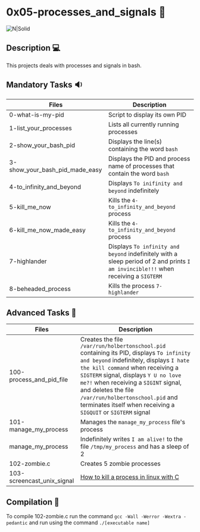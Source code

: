 # 0x05-processes_and_signals :satellite:


![N|Solid](https://www.tecmint.com/wp-content/uploads/2018/06/fkill-Kill-Linux-Process-by-Name-PID.png)


## Description :computer:

This projects deals with processes and signals in bash.

## Mandatory Tasks :sound:

| Files | Description |
| ----- | ----------- |
| 0-what-is-my-pid | Script to display its own PID |
| 1-list_your_processes | Lists all currently running processes |
| 2-show_your_bash_pid | Displays the line(s) containing the word `bash` |
| 3-show_your_bash_pid_made_easy | Displays the PID and process name of processes that contain the word `bash` |
| 4-to_infinity_and_beyond | Displays `To inifinity and beyond` indefinitely |
| 5-kill_me_now | Kills the `4-to_infinity_and_beyond` process |
| 6-kill_me_now_made_easy | Kills the `4-to_infinity_and_beyond` process |
| 7-highlander | Displays `To infinity and beyond` indefinitely with a sleep period of 2 and prints `I am invincible!!!` when receiving a `SIGTERM` |
| 8-beheaded_process | Kills the process `7-highlander` |

## Advanced Tasks :dart:

| Files | Description |
| ----- | ----------- |
| 100-process_and_pid_file | Creates the file `/var/run/holbertonschool.pid` containing its PID, displays `To infinity and beyond` indefinitely, displays `I hate the kill command` when receiving a `SIGTERM` signal, displays `Y U no love me?!` when receiving a `SIGINT` signal, and deletes the file `/var/run/holbertonschool.pid` and terminates itself when receiving a `SIGQUIT` or `SIGTERM` signal |
| 101-manage_my_process | Manages the `manage_my_process` file's process |
| manage_my_process | Indefinitely writes `I am alive!` to the file `/tmp/my_process` and has a sleep of 2 |
| 102-zombie.c | Creates 5 zombie processes |
| 103-screencast_unix_signal | [How to kill a process in linux with C](https://youtu.be/02HjGHEX21o) |

## Compilation :flashlight:

To compile 102-zombie.c run the command `gcc -Wall -Werror -Wextra -pedantic` and run using the command `./[executable name]`

